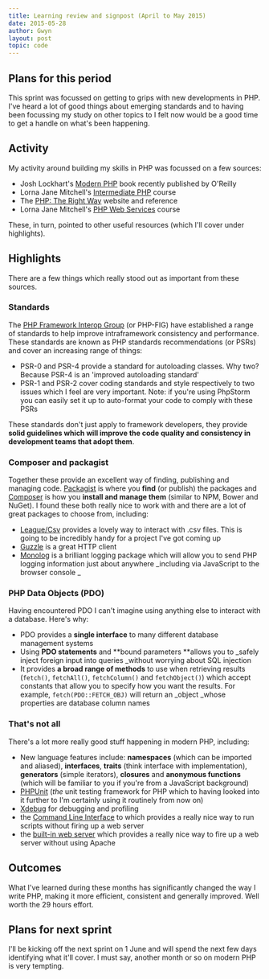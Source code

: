 ```yaml
---
title: Learning review and signpost (April to May 2015)
date: 2015-05-28
author: Gwyn
layout: post
topic: code
---
```

## Plans for this period

This sprint was focussed on getting to grips with new developments in PHP. I've heard a lot of good things about emerging standards and to having been focussing my study on other topics to I felt now would be a good time to get a handle on what's been happening.

## Activity

My activity around building my skills in PHP was focussed on a few sources:

  * Josh Lockhart's [Modern PHP](http://shop.oreilly.com/product/0636920033868.do) book recently published by O'Reilly
  * Lorna Jane Mitchell's [Intermediate PHP](https://www.safaribooksonline.com/library/view/intermediate-php/9781491911471/) course
  * The [PHP: The Right Way](http://www.phptherightway.com/) website and reference
  * Lorna Jane Mitchell's [PHP Web Services](https://www.safaribooksonline.com/library/view/php-web-services/9781491909997/) course

These, in turn, pointed to other useful resources (which I'll cover under highlights).

## Highlights

There are a few things which really stood out as important from these sources.

### Standards

The [PHP Framework Interop Group](http://www.php-fig.org/) (or PHP-FIG) have established a range of standards to help improve intraframework consistency and performance. These standards are known as PHP standards recommendations (or PSRs) and cover an increasing range of things:

  * PSR-0 and PSR-4 provide a standard for autoloading classes. Why two? Because PSR-4 is an 'improved autoloading standard'
  * PSR-1 and PSR-2 cover coding standards and style respectively to two issues which I feel are very important. Note: if you're using PhpStorm you can easily set it up to auto-format your code to comply with these PSRs

These standards don't just apply to framework developers, they provide **solid guidelines which will improve the code quality and consistency in development teams that adopt them**.

### Composer and packagist

Together these provide an excellent way of finding, publishing and managing code. [Packagist](https://packagist.org) is where you **find** (or publish) the packages and [Composer](https://getcomposer.org) is how you **install and manage them** (similar to NPM, Bower and NuGet). I found these both really nice to work with and there are a lot of great packages to choose from, including:

  * [League/Csv](https://packagist.org/packages/league/csv) provides a lovely way to interact with .csv files. This is going to be incredibly handy for a project I've got coming up
  * [Guzzle](https://packagist.org/packages/guzzlehttp/guzzle) is a great HTTP client
  * [Monolog](https://packagist.org/packages/monolog/monolog) is a brilliant logging package which will allow you to send PHP logging information just about anywhere _including via JavaScript to the browser console _

### PHP Data Objects (PDO)

Having encountered PDO I can't imagine using anything else to interact with a database. Here's why:

  * PDO provides a **single interface** to many different database management systems
  * Using **PDO statements** and **bound parameters **allows you to _safely inject foreign input into queries _without worrying about SQL injection
  * It provides **a broad range of methods** to use when retrieving results (`fetch()`, `fetchAll()`, `fetchColumn()` and `fetchObject()`) which accept constants that allow you to specify how you want the results. For example, `fetch(PDO::FETCH_OBJ)` will return an _object _whose properties are database column names

### That's not all

There's a lot more really good stuff happening in modern PHP, including:

  * New language features include: **namespaces** (which can be imported and aliased), **interfaces**, **traits** (think interface with implementation), **generators** (simple iterators), **closures** and **anonymous functions** (which will be familiar to you if you're from a JavaScript background)
  * [PHPUnit](https://phpunit.de/) (_the_ unit testing framework for PHP which to having looked into it further to I'm certainly using it routinely from now on)
  * [Xdebug](http://xdebug.org/) for debugging and profiling
  * the [Command Line Interface](http://php.net/manual/en/features.commandline.usage.php) to which provides a really nice way to run scripts without firing up a web server
  * the [built-in web server](http://php.net/manual/en/features.commandline.webserver.php) which provides a really nice way to fire up a web server without using Apache

## Outcomes

What I've learned during these months has significantly changed the way I write PHP, making it more efficient, consistent and generally improved. Well worth the 29 hours effort.

## Plans for next sprint

I'll be kicking off the next sprint on 1 June and will spend the next few days identifying what it'll cover. I must say, another month or so on modern PHP is very tempting.